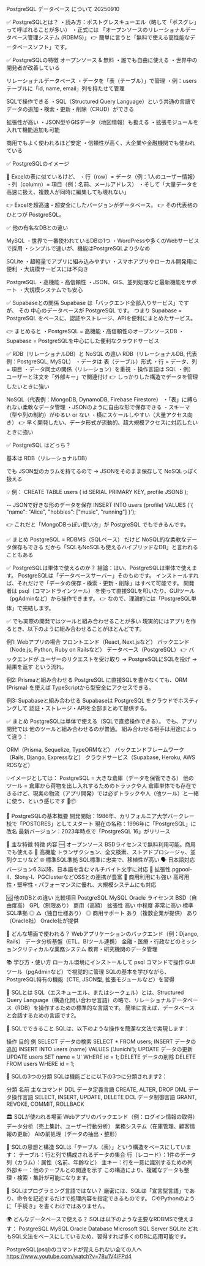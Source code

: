 PostgreSQL データベース について 20250910

✅ PostgreSQLとは？
・読み方：ポストグレスキューエル（略して「ポスグレ」って呼ばれることが多い）
・正式には 「オープンソースのリレーショナルデータベース管理システム (RDBMS)」
👉 簡単に言うと「無料で使える高性能なデータベースソフト」です。

✅ PostgreSQLの特徴
オープンソース & 無料
・誰でも自由に使える
・世界中の開発者が改善している

リレーショナルデータベース
・データを「表（テーブル）」で管理
・例：users テーブルに「id, name, email」列を持たせて管理

SQLで操作できる
・SQL（Structured Query Language）という共通の言語でデータの追加・検索・更新・削除（CRUD）ができる

拡張性が高い
・JSON型やGISデータ（地図情報）も扱える
・拡張モジュールを入れて機能追加も可能

商用でもよく使われるほど安定
・信頼性が高く、大企業や金融機関でも使われている

✅ PostgreSQLのイメージ

📂 Excelの表に似ているけど、
・行（row）= データ（例：1人のユーザー情報）
・列（column）= 項目（例：名前、メールアドレス）
・そして「大量データを高速に扱え、複数人が同時に編集しても壊れない」

👉 Excelを超高速・超安全にしたバージョンがデータベース。
👉 その代表格のひとつが PostgreSQL。

✅ 他の有名なDBとの違い

MySQL
・世界で一番使われているDBの1つ
・WordPressや多くのWebサービスで採用
・シンプルで速いが、機能はPostgreSQLより少なめ

SQLite
・超軽量でアプリに組み込みやすい
・スマホアプリやローカル開発用に便利
・大規模サービスには不向き

PostgreSQL
・高機能・高信頼性
・JSON、GIS、並列処理など最新機能をサポート
・大規模システムでも安心

✅ Supabaseとの関係
Supabase は「バックエンド全部入りサービス」ですが、
その 中心のデータベースが PostgreSQL です。
つまり Supabase = PostgreSQL をベースに、認証やストレージ、APIを便利にまとめたサービス。

👉 まとめると
・PostgreSQL = 高機能・高信頼性のオープンソースDB
・Supabase = PostgreSQLを中心にした便利なクラウドサービス

✅ RDB（リレーショナルDB）と NoSQL の違い
RDB（リレーショナルDB, 代表例：PostgreSQL, MySQL）
・データは 表（テーブル）形式
・行 = データ、列 = 項目
・データ同士の関係（リレーション）を重視
・操作言語は SQL
・例）ユーザーと注文を「外部キー」で関連付け
👉 しっかりした構造でデータを管理したいときに強い

NoSQL（代表例：MongoDB, DynamoDB, Firebase Firestore）
・「表」に縛られない柔軟なデータ管理
・JSONのように自由な形で保存できる
・スキーマ（型や列の制約）がゆるい or ない
・横にスケールしやすい（大量アクセス向き）
👉 早く開発したい、データ形式が流動的、超大規模アクセスに対応したいときに強い

✅ PostgreSQL はどっち？

基本は RDB（リレーショナルDB）

でも JSON型のカラムを持てるので
→ JSONをそのまま保存して NoSQLっぽく扱える

💡 例：
CREATE TABLE users (
  id SERIAL PRIMARY KEY,
  profile JSONB
);

-- JSONで好きな形のデータを保存
INSERT INTO users (profile)
VALUES ('{ "name": "Alice", "hobbies": ["music", "running"] }');

👉 これだと「MongoDBっぽい使い方」が PostgreSQL でもできるんです。

✅ まとめ
PostgreSQL = RDBMS（SQLベース）
だけど NoSQL的な柔軟なデータ保存もできる
だから「SQLもNoSQLも使えるハイブリッドなDB」と言われることもある

✅ PostgreSQLは単体で使えるのか？
結論：はい、PostgreSQLは単体で使えます。
PostgreSQLは「データベースサーバー」そのものです。
インストールすれば、それだけで「データの保存・検索・更新・削除」はすべて可能です。
開発者は psql（コマンドラインツール） を使って直接SQLを叩いたり、GUIツール（pgAdminなど）から操作できます。
👉 なので、理論的には「PostgreSQL単体」で完結します。

✅ でも実際の開発ではツールと組み合わせることが多い
現実的にはアプリを作るとき、以下のように組み合わせることがほとんどです。

例1: Webアプリの場合
フロントエンド（React, Next.jsなど）
バックエンド（Node.js, Python, Ruby on Railsなど）
データベース（PostgreSQL）
👉 バックエンドが ユーザーのリクエストを受け取り → PostgreSQLにSQLを投げ → 結果を返す という流れ。

例2: Prismaと組み合わせる
PostgreSQL に直接SQLを書かなくても、ORM (Prisma) を使えば
TypeScriptから型安全にアクセスできる。

例3: Supabaseと組み合わせる
Supabaseは PostgreSQL をクラウドでホスティングして
認証・ストレージ・APIを全部まとめて提供する。

✅ まとめ
PostgreSQLは単体で使える（SQLで直接操作できる）。
でも、アプリ開発では 他のツールと組み合わせるのが普通。
組み合わせる相手は用途によって違う：

ORM（Prisma, Sequelize, TypeORMなど）
バックエンドフレームワーク（Rails, Django, Expressなど）
クラウドサービス（Supabase, Heroku, AWS RDSなど）

💡イメージとしては：
PostgreSQL = 大きな倉庫（データを保管できる）
他のツール = 倉庫から荷物を出し入れするためのトラックや人
倉庫単体でも存在できるけど、現実の物流（アプリ開発）では必ずトラックや人（他ツール）と一緒に使う、という感じです 🚚📦



🧩 PostgreSQLの基本概要
開発開始：1986年、カリフォルニア大学バークレー校で「POSTGRES」としてスタート
現在の名称：1996年に「PostgreSQL」に改名
最新バージョン：2023年時点で「PostgreSQL 16」がリリース

🔧 主な特徴
特徴	                内容
🆓 オープンソース	   BSDライセンスで無料利用可能。商用でも使える
🧠 高機能	         トランザクション、全文検索、ストアドプロシージャ、並列クエリなど
🌐 標準SQL準拠	    SQL標準に忠実で、移植性が高い
🗣 日本語対応	       バージョン6.3以降、日本語を含むマルチバイト文字に対応
🔌 拡張性	          pgpool-II、Slony-I、PGClusterなどOSSとの連携が豊富
🏢 商用利用にも強い	 高可用性・堅牢性・パフォーマンスに優れ、大規模システムにも対応

🆚 他のDBとの違い
比較項目	        PostgreSQL	          MySQL	              Oracle
ライセンス	      BSD（自由度高）	      GPL（制限あり）	    商用（高額）
拡張性  	        高い	               中程度	            非常に高い
標準SQL準拠	      ◎	                  △（独自仕様あり）	  ◎
商用サポート	    あり（複数企業が提供）	あり（Oracle社）	Oracle社が提供

🧠 どんな場面で使われる？
Webアプリケーションのバックエンド（例：Django, Rails）
データ分析基盤（ETL、BIツール連携）
金融・医療・行政などのミッションクリティカルな業務システム
教育・研究機関のデータ管理

📚 学び方・使い方
ローカル環境にインストールして psql コマンドで操作
GUIツール（pgAdminなど）で視覚的に管理
SQLの基本を学びながら、PostgreSQL特有の機能（CTE, JSON型, 拡張モジュールなど）を習得


🧩 SQLとは
SQL（エスキューエル、またはシークェル）とは、Structured Query Language（構造化問い合わせ言語）の略で、リレーショナルデータベース（RDB）を操作するための標準的な言語です。
簡単に言えば、データベースと会話するための言語です2。

🧠 SQLでできること
SQLは、以下のような操作を簡潔な文法で実現します：

操作	    目的	        例
SELECT	データの検索	SELECT * FROM users;
INSERT	データの追加	INSERT INTO users (name) VALUES ('Junichi');
UPDATE	データの更新	UPDATE users SET name = 'J' WHERE id = 1;
DELETE	データの削除	DELETE FROM users WHERE id = 1;

🧩 SQLの3つの分類
SQLは機能ごとに以下の3つに分類されます2：

分類	  名前	      主なコマンド
DDL	データ定義言語	CREATE, ALTER, DROP
DML	データ操作言語	SELECT, INSERT, UPDATE, DELETE
DCL	データ制御言語	GRANT, REVOKE, COMMIT, ROLLBACK

🏛 SQLが使われる場面
Webアプリのバックエンド（例：ログイン情報の取得）
データ分析（売上集計、ユーザー行動分析）
業務システム（在庫管理、顧客情報の更新）
AIの前処理（データの抽出・整形）

🧠 SQLの思想と構造
SQLは「テーブル（表）」という構造をベースにしています：
テーブル：行と列で構成されるデータの集合
行（レコード）：1件のデータ
列（カラム）：属性（名前、年齢など）
主キー：行を一意に識別するための列
外部キー：他のテーブルとの関連を示す
この構造により、複雑なデータも整理・検索・集計が可能になります。

🧭 SQLはプログラミング言語ではない？
厳密には、SQLは「宣言型言語」であり、命令を記述するだけで処理内容を指定できるものです。
CやPythonのように「手続き」を書くわけではありません。

🌍 どんなデータベースで使える？
SQLは以下のような主要なRDBMSで使えます：
PostgreSQL
MySQL
Oracle Database
Microsoft SQL Server
SQLite
どれもSQL文法をベースにしているため、習得すれば多くのDBに応用可能です。

PostgreSQL(psql)のコマンドが覚えられない全ての人へ
https://www.youtube.com/watch?v=78u1V4iFPd4
